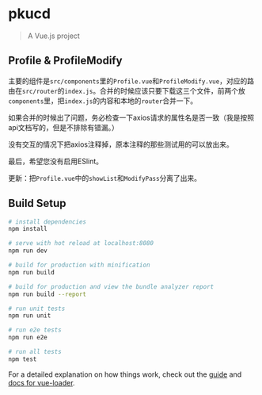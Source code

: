 # pkucd

> A Vue.js project

## Profile & ProfileModify

主要的组件是`src/components`里的`Profile.vue`和`ProfileModify.vue`，对应的路由在`src/router`的`index.js`。合并的时候应该只要下载这三个文件，前两个放`components`里，把`index.js`的内容和本地的`router`合并一下。

如果合并的时候出了问题，务必检查一下axios请求的属性名是否一致（我是按照api文档写的，但是不排除有错漏。）

没有交互的情况下把axios注释掉，原本注释的那些测试用的可以放出来。

最后，希望您没有启用ESlint。

更新：把`Profile.vue`中的`showList`和`ModifyPass`分离了出来。

## Build Setup

``` bash
# install dependencies
npm install

# serve with hot reload at localhost:8080
npm run dev

# build for production with minification
npm run build

# build for production and view the bundle analyzer report
npm run build --report

# run unit tests
npm run unit

# run e2e tests
npm run e2e

# run all tests
npm test
```

For a detailed explanation on how things work, check out the [guide](http://vuejs-templates.github.io/webpack/) and [docs for vue-loader](http://vuejs.github.io/vue-loader).
